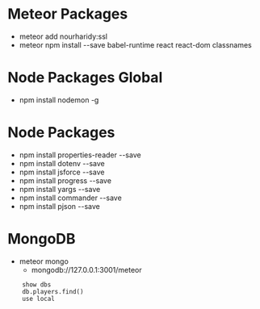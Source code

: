 # Meteor Packages
* meteor add nourharidy:ssl
* meteor npm install --save babel-runtime react react-dom classnames

# Node Packages Global
* npm install nodemon -g

# Node Packages
* npm install properties-reader --save
* npm install dotenv --save
* npm install jsforce --save
* npm install progress --save
* npm install yargs --save
* npm install commander --save
* npm install pjson --save


# MongoDB
* meteor mongo
    * mongodb://127.0.0.1:3001/meteor
```
    show dbs
    db.players.find()
    use local

```

